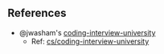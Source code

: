 ## References
- @jwasham's [coding-interview-university](https://github.com/jwasham/coding-interview-university#how-to-use-it)
    + Ref: [cs/coding-interview-university](https://github.com/Meeshbhoombah/lab/tree/master/cs/coding-interview-uni)


